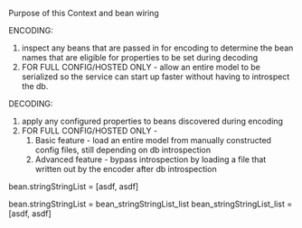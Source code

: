 Purpose of this Context and bean wiring

ENCODING:
1. inspect any beans that are passed in for encoding to determine the bean names that are eligible for properties to be set during decoding
2. FOR FULL CONFIG/HOSTED ONLY - allow an entire model to be serialized so the service can start up faster without having to introspect the db.

DECODING:
1. apply any configured properties to beans discovered during encoding
2. FOR FULL CONFIG/HOSTED ONLY - 
   1. Basic feature - load an entire model from manually constructed config files, still depending on db introspection
   2. Advanced feature - bypass introspection by loading a file that written out by the encoder after db introspection


bean.stringStringList = [asdf, asdf]


bean.stringStringList = bean_stringStringList_list
bean_stringStringList_list = [asdf, asdf]


